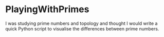 # PlayingWithPrimes

I was studying prime numbers and topology and thought I would write a quick Python script to visualise the differences between prime numbers. 
